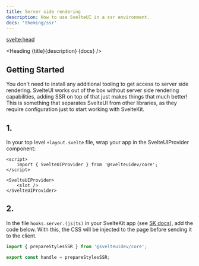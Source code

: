 ```yaml
---
title: Server side rendering
description: How to use SvelteUI in a ssr environment.
docs: 'theming/ssr'
---
```


<script>
    import { SvelteUIProvider } from "@svelteuidev/core";
    import { Prism } from "@svelteuidev/prism";
    import { Heading } from '$lib/components';
</script>

<svelte:head>

  <title>{title} - SvelteUI</title>
</svelte:head>

<Heading {title}{description} {docs} />

## Getting Started

You don't need to install any additional tooling to get access to server side rendering. SvelteUI works out of the box without server side rendering capabilities, adding SSR on top of that just makes things that much better! This is something that separates SvelteUI from other libraries, as they require configuration just to start working with SvelteKit.

## 1.

In your top level `+layout.svelte` file, wrap your app in the SvelteUIProvider component:

```svelte
<script>
	import { SvelteUIProvider } from '@svelteuidev/core';
</script>

<SvelteUIProvider>
	<slot />
</SvelteUIProvider>
```

## 2.

In the file `hooks.server.(js|ts)` in your SvelteKit app (see [SK docs](https://kit.svelte.dev/docs/hooks)), add the code below. With this, the CSS will be injected to the page before sending it to the client.

```typescript
import { prepareStylesSSR } from '@svelteuidev/core';

export const handle = prepareStylesSSR;
```
